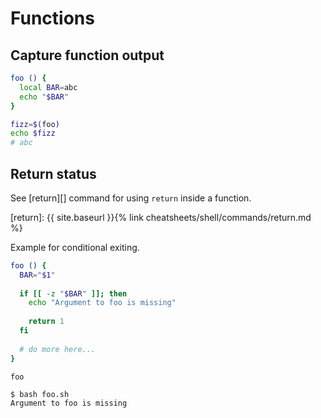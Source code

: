 # Functions


## Capture function output

```sh
foo () {
  local BAR=abc
  echo "$BAR"
}

fizz=$(foo)
echo $fizz
# abc
```


## Return status

See [return][] command for using `return` inside a function.

[return]: {{ site.baseurl }}{% link cheatsheets/shell/commands/return.md %}

Example for conditional exiting.
```sh
foo () {
  BAR="$1"
  
  if [[ -z "$BAR" ]]; then
    echo "Argument to foo is missing"
    
    return 1
  fi
  
  # do more here...
}

foo
```

```console
$ bash foo.sh
Argument to foo is missing
```
